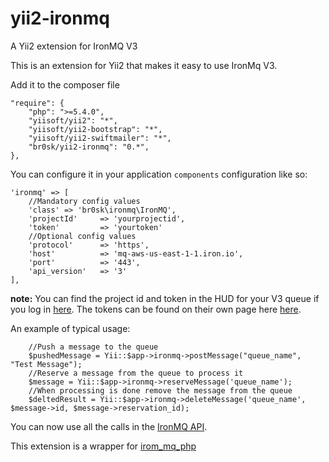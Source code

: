 # yii2-ironmq
A Yii2 extension for IronMQ V3

This is an extension for Yii2 that makes it easy to use IronMq V3.


Add it to the composer file

	"require": {
        "php": ">=5.4.0",
        "yiisoft/yii2": "*",
        "yiisoft/yii2-bootstrap": "*",
        "yiisoft/yii2-swiftmailer": "*",
	  	"br0sk/yii2-ironmq": "0.*",
    },

You can configure it in your application `components` configuration like so:

    'ironmq' => [
		//Mandatory config values
        'class' => 'br0sk\ironmq\IronMQ',
        'projectId' 	=> 'yourprojectid',
        'token' 		=> 'yourtoken'
		//Optional config values
		'protocol'  	=> 'https',
        'host'      	=> 'mq-aws-us-east-1-1.iron.io',
        'port'      	=> '443',
        'api_version' 	=> '3'
    ],
	

**note:** You can find the project id and token in the HUD for your V3 queue if you log in [here](https://hud-e.iron.io/). 
The tokens can be found on their own page here [here](https://hud.iron.io/tokens).

An example of typical usage:

		//Push a message to the queue
		$pushedMessage = Yii::$app->ironmq->postMessage("queue_name", "Test Message");
		//Reserve a message from the queue to process it
		$message = Yii::$app->ironmq->reserveMessage('queue_name');
		//When processing is done remove the message from the queue
		$deltedResult = Yii::$app->ironmq->deleteMessage('queue_name', $message->id, $message->reservation_id);

		
    
You can now use all the calls in the [IronMQ API](http://dev.iron.io/mq/3/reference/api/). 

This extension is a wrapper for [irom_mq_php](https://github.com/iron-io/iron_mq_php/tree/v4)

